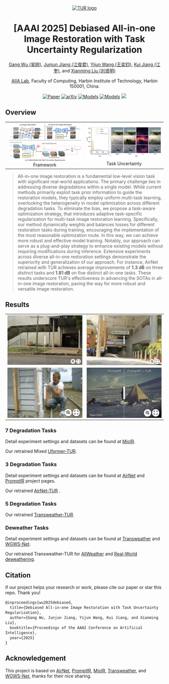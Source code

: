 

<div align="center">
<a href="https://www.imagehub.cc/image/TUR-logo.CJAeR0"><img src="https://s1.imagehub.cc/images/2024/12/13/ba6b730d67ca5f72b38570315db39241.png" alt="TUR logo" border="0"></a>

# [AAAI 2025] Debiased All-in-one Image Restoration with Task Uncertainty Regularization

[Gang Wu (吴刚)](https://scholar.google.com/citations?user=JSqb7QIAAAAJ), [Junjun Jiang (江俊君)](http://homepage.hit.edu.cn/jiangjunjun), [Yijun Wang (王奕钧)](), [Kui Jiang (江奎)](https://github.com/kuijiang94), and [Xianming Liu (刘贤明)](http://homepage.hit.edu.cn/xmliu)

[AIIA Lab](https://aiialabhit.github.io/team/), Faculty of Computing, Harbin Institute of Technology, Harbin 150001, China.

[![Paper](http://img.shields.io/badge/Paper-OpenReview-FF6B6B.svg)](https://openreview.net/forum?id=kx7eyKgEGz&referrer=%5BAuthor%20Console%5D(%2Fgroup%3Fid%3DAAAI.org%2F2025%2FConference%2FAuthors%23your-submissions))
[![arXiv](https://img.shields.io/badge/AAAI-2025-red.svg)]()
[![Models](https://img.shields.io/badge/HuggingFace-Models-yellow.svg)](https://huggingface.co/GWu/TUR)
[![Models](https://img.shields.io/badge/BaiduPan-Models-blue.svg)](https://pan.baidu.com/s/1YN3P-CmnisXVIdLHTWB9Fw?pwd=AAAI)
<a href="https://hits.seeyoufarm.com"><img src="https://hits.seeyoufarm.com/api/count/incr/badge.svg?url=https%3A%2F%2Fgithub.com%2FAitical%2FTUR%2F&count_bg=%2379C83D&title_bg=%23555555&icon=&icon_color=%23E7E7E7&title=hits&edge_flat=false"/></a>
</div>

</div>


## Overview

<div align="center"> <table> <tr> <td align="center"><img src="assets/framework.png" width="385"><br>Framework</td> <td align="center"><img src="assets/uncertainty.png" width="385"><br>Task Uncertainty</td> </tr> </table> </div>


>All-in-one image restoration is a fundamental low-level vision task with significant real-world applications. The primary challenge lies in  addressing diverse degradations within a single model. While current methods primarily exploit task prior information to guide the restoration models, they typically employ uniform multi-task learning, overlooking the heterogeneity in model optimization across different degradation tasks. To eliminate the bias, we propose a task-aware optimization strategy, that introduces adaptive task-specific regularization for multi-task image restoration learning. Specifically, our method dynamically weights and balances losses for different restoration tasks during training, encouraging the implementation of the most reasonable optimization route. In this way, we can achieve more robust and effective model training. Notably, our approach can serve as a plug-and-play strategy to enhance existing models without requiring modifications during inference. Extensive experiments across diverse all-in-one restoration settings demonstrate the superiority and generalization of our approach. For instance, AirNet retrained with TUR achieves average improvements of **1.3 dB** on three distinct tasks and **1.81 dB** on five distinct all-in-one tasks. These results underscore TUR's effectiveness in advancing the SOTAs in all-in-one image restoration, paving the way for more robust and versatile image restoration.


## Results

<div align="center"> <table> <tr> <td align="center"><a href="https://imgsli.com/MzI3MzEz"><img src="assets/transweather.png" width="385"></a></td> <td align="center"><a href="https://imgsli.com/MzI3MzE0"><img src="assets/outdoor-rain.png" width="385"></a></td> </tr> <tr> <td align="center"><a href="https://imgsli.com/MzI3MzEw"><img src="assets/airnet.png" width="385"></a></td> <td align="center"><a href="https://imgsli.com/MzI3MzE2"><img src="assets/promptir.png" width="385"></a></td> </tr> </table> 

</div>

### 7 Degradation Tasks

Detail experiment settings and datasets can be found at [MioIR](https://github.com/Xiangtaokong/MiOIR/tree/main).

Our retrained Mixed [Uformer-TUR](https://huggingface.co/GWu/TUR/blob/main/Uformer_TUR_7task.pth).


### 3 Degradation Tasks
Detail experiment settings and datasets can be found at [AirNet](https://github.com/XLearning-SCU/2022-CVPR-AirNet) and [PromptIR](https://github.com/va1shn9v/PromptIR) project pages.

Our retrained [AirNet-TUR](https://huggingface.co/GWu/TUR/blob/main/AirNet_TUR_3task.pth) .


### 5 Degradation Tasks

Our retrained [Transweather-TUR](https://huggingface.co/GWu/TUR/blob/main/Transweather_TUR_5task.pth).

### Deweather Tasks
Detail experiment settings and datasets can be found at [Transweather](https://github.com/jeya-maria-jose/TransWeather) and [WGWS-Net](https://github.com/zhuyr97/WGWS-Net).

Our retrained Transweather-TUR for [AllWeather](https://huggingface.co/GWu/TUR/blob/main/Transweather_TUR_AllWeather.pth) and [Real-World deweathering](https://huggingface.co/GWu/TUR/blob/main/Transweather_TUR_real.pth).



## Citation
If our project helps your research or work, please cite our paper or star this repo. Thank you!
```
@inproceedings{wu2025debiased,
  title={Debiased All-in-one Image Restoration with Task Uncertainty Regularization},
  author={Gang Wu, Junjun Jiang, Yijun Wang, Kui Jiang, and Xianming Liu},
  booktitle={Proceedings of the AAAI Conference on Artificial Intelligence},
  year={2025}
}
```

## Acknowledgement

This project is based on [AirNet](https://github.com/XLearning-SCU/2022-CVPR-AirNet), [PromptIR](https://github.com/va1shn9v/PromptIR), [MioIR](https://github.com/Xiangtaokong/MiOIR/tree/main/basicsr), [Transweather](https://github.com/jeya-maria-jose/TransWeather), and [WGWS-Net](https://github.com/zhuyr97/WGWS-Net), thanks for their nice sharing.
